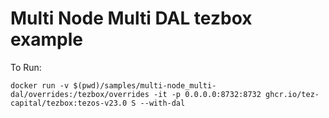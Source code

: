 # Multi Node Multi DAL tezbox example

To Run:

`docker run -v $(pwd)/samples/multi-node_multi-dal/overrides:/tezbox/overrides -it -p 0.0.0.0:8732:8732 ghcr.io/tez-capital/tezbox:tezos-v23.0 S --with-dal`